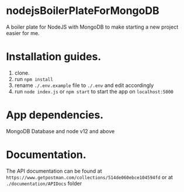# nodejsBoilerPlateForMongoDB
A boiler plate for NodeJS with MongoDB to make starting a new project easier for me.

# Installation guides.
1. clone.<br>
2. run `npm install`<br>
3. rename `./.env.example` file to `./.env` and edit accordingly<br>
4. run `node index.js` or `npm start` to start the app on `localhost:5000` <br>

# App dependencies.
MongoDB Database and node v12 and above

# Documentation.
The API documentation can be found at `https://www.getpostman.com/collections/514de060ebce104594fd` or at `./documentation/APIDocs` folder